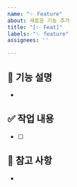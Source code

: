 ```yaml
---
name: "✨ Feature"
about: 새로운 기능 추가
title: "[✨ Feat]"
labels: "✨ feature"
assignees: ''

---
```


## 📌 기능 설명
<!-- 어떤 기능을 추가하고 싶은지 작성해 주세요. -->
- 

## ✅ 작업 내용
<!-- 해야 할 작업 내용을 작성해 주세요. -->
- [ ] 

## 📝 참고 사항
<!-- 관련 이슈, 문서, 추가로 확인해야 할 사항이 있다면 작성해 주세요. -->
-
